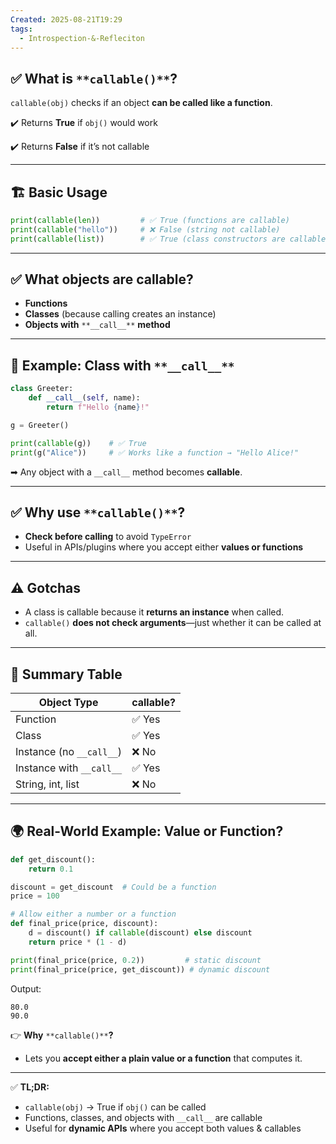 ```yaml
---
Created: 2025-08-21T19:29
tags:
  - Introspection-&-Refleciton
---
```

## ✅ **What is** `**callable()**`**?**

`callable(obj)` checks if an object **can be called like a function**.

✔️ Returns **True** if `obj()` would work

✔️ Returns **False** if it’s not callable

---

## 🏗 **Basic Usage**

```Python
print(callable(len))         # ✅ True (functions are callable)
print(callable("hello"))     # ❌ False (string not callable)
print(callable(list))        # ✅ True (class constructors are callable)
```

---

## ✅ **What objects are callable?**

- **Functions**
- **Classes** (because calling creates an instance)
- **Objects with** `**__call__**` **method**

---

## 🔹 **Example: Class with** `**__call__**`

```Python
class Greeter:
    def __call__(self, name):
        return f"Hello {name}!"

g = Greeter()

print(callable(g))    # ✅ True
print(g("Alice"))     # ✅ Works like a function → "Hello Alice!"
```

➡ Any object with a `__call__` method becomes **callable**.

---

## ✅ **Why use** `**callable()**`**?**

- **Check before calling** to avoid `TypeError`
- Useful in APIs/plugins where you accept either **values or functions**

---

## ⚠️ **Gotchas**

- A class is callable because it **returns an instance** when called.
- `callable()` **does not check arguments**—just whether it can be called at all.

---

## 📌 **Summary Table**

|Object Type|callable?|
|---|---|
|Function|✅ Yes|
|Class|✅ Yes|
|Instance (no `__call__`)|❌ No|
|Instance with `__call__`|✅ Yes|
|String, int, list|❌ No|

---

## 🌍 **Real-World Example: Value or Function?**

```Python
def get_discount():
    return 0.1

discount = get_discount  # Could be a function
price = 100

# Allow either a number or a function
def final_price(price, discount):
    d = discount() if callable(discount) else discount
    return price * (1 - d)

print(final_price(price, 0.2))         # static discount
print(final_price(price, get_discount)) # dynamic discount
```

Output:

```Plain
80.0
90.0
```

👉 **Why** `**callable()**`**?**

- Lets you **accept either a plain value or a function** that computes it.

---

✅ **TL;DR:**

- `callable(obj)` → True if `obj()` can be called
- Functions, classes, and objects with `__call__` are callable
- Useful for **dynamic APIs** where you accept both values & callables